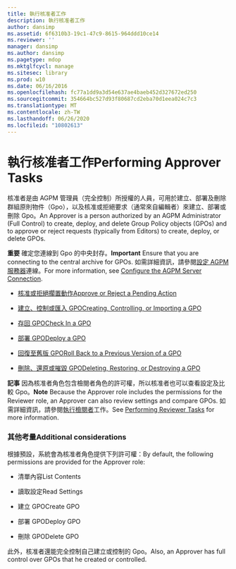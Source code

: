 ```yaml
---
title: 執行核准者工作
description: 執行核准者工作
author: dansimp
ms.assetid: 6f6310b3-19c1-47c9-8615-964ddd10ce14
ms.reviewer: ''
manager: dansimp
ms.author: dansimp
ms.pagetype: mdop
ms.mktglfcycl: manage
ms.sitesec: library
ms.prod: w10
ms.date: 06/16/2016
ms.openlocfilehash: fc77a1dd9a3d54e637ae4baeb452d327672ed250
ms.sourcegitcommit: 354664bc527d93f80687cd2eba70d1eea024c7c3
ms.translationtype: MT
ms.contentlocale: zh-TW
ms.lasthandoff: 06/26/2020
ms.locfileid: "10802613"
---
```

# <span data-ttu-id="f5b06-103">執行核准者工作</span><span class="sxs-lookup"><span data-stu-id="f5b06-103">Performing Approver Tasks</span></span>


<span data-ttu-id="f5b06-104">核准者是由 AGPM 管理員（完全控制）所授權的人員，可用於建立、部署及刪除群組原則物件（Gpo），以及核准或拒絕要求（通常來自編輯者）來建立、部署或刪除 Gpo。</span><span class="sxs-lookup"><span data-stu-id="f5b06-104">An Approver is a person authorized by an AGPM Administrator (Full Control) to create, deploy, and delete Group Policy objects (GPOs) and to approve or reject requests (typically from Editors) to create, deploy, or delete GPOs.</span></span>

<span data-ttu-id="f5b06-105">**重要** 確定您連線到 Gpo 的中央封存。</span><span class="sxs-lookup"><span data-stu-id="f5b06-105">**Important** Ensure that you are connecting to the central archive for GPOs.</span></span> <span data-ttu-id="f5b06-106">如需詳細資訊，請參閱[設定 AGPM 服務器](configure-the-agpm-server-connection-reviewer.md)連線。</span><span class="sxs-lookup"><span data-stu-id="f5b06-106">For more information, see [Configure the AGPM Server Connection](configure-the-agpm-server-connection-reviewer.md).</span></span>

 

-   [<span data-ttu-id="f5b06-107">核准或拒絕擱置動作</span><span class="sxs-lookup"><span data-stu-id="f5b06-107">Approve or Reject a Pending Action</span></span>](approve-or-reject-a-pending-action.md)

-   [<span data-ttu-id="f5b06-108">建立、控制或匯入 GPO</span><span class="sxs-lookup"><span data-stu-id="f5b06-108">Creating, Controlling, or Importing a GPO</span></span>](creating-controlling-or-importing-a-gpo-approver.md)

-   [<span data-ttu-id="f5b06-109">存回 GPO</span><span class="sxs-lookup"><span data-stu-id="f5b06-109">Check In a GPO</span></span>](check-in-a-gpo-approver.md)

-   [<span data-ttu-id="f5b06-110">部署 GPO</span><span class="sxs-lookup"><span data-stu-id="f5b06-110">Deploy a GPO</span></span>](deploy-a-gpo.md)

-   [<span data-ttu-id="f5b06-111">回復至舊版 GPO</span><span class="sxs-lookup"><span data-stu-id="f5b06-111">Roll Back to a Previous Version of a GPO</span></span>](roll-back-to-a-previous-version-of-a-gpo.md)

-   [<span data-ttu-id="f5b06-112">刪除、還原或摧毀 GPO</span><span class="sxs-lookup"><span data-stu-id="f5b06-112">Deleting, Restoring, or Destroying a GPO</span></span>](deleting-restoring-or-destroying-a-gpo.md)

<span data-ttu-id="f5b06-113">**記事** 因為核准者角色包含檢閱者角色的許可權，所以核准者也可以查看設定及比較 Gpo。</span><span class="sxs-lookup"><span data-stu-id="f5b06-113">**Note** Because the Approver role includes the permissions for the Reviewer role, an Approver can also review settings and compare GPOs.</span></span> <span data-ttu-id="f5b06-114">如需詳細資訊，請參閱[執行檢閱者](performing-reviewer-tasks.md)工作。</span><span class="sxs-lookup"><span data-stu-id="f5b06-114">See [Performing Reviewer Tasks](performing-reviewer-tasks.md) for more information.</span></span>

 

### <span data-ttu-id="f5b06-115">其他考量</span><span class="sxs-lookup"><span data-stu-id="f5b06-115">Additional considerations</span></span>

<span data-ttu-id="f5b06-116">根據預設，系統會為核准者角色提供下列許可權：</span><span class="sxs-lookup"><span data-stu-id="f5b06-116">By default, the following permissions are provided for the Approver role:</span></span>

-   <span data-ttu-id="f5b06-117">清單內容</span><span class="sxs-lookup"><span data-stu-id="f5b06-117">List Contents</span></span>

-   <span data-ttu-id="f5b06-118">讀取設定</span><span class="sxs-lookup"><span data-stu-id="f5b06-118">Read Settings</span></span>

-   <span data-ttu-id="f5b06-119">建立 GPO</span><span class="sxs-lookup"><span data-stu-id="f5b06-119">Create GPO</span></span>

-   <span data-ttu-id="f5b06-120">部署 GPO</span><span class="sxs-lookup"><span data-stu-id="f5b06-120">Deploy GPO</span></span>

-   <span data-ttu-id="f5b06-121">刪除 GPO</span><span class="sxs-lookup"><span data-stu-id="f5b06-121">Delete GPO</span></span>

<span data-ttu-id="f5b06-122">此外，核准者還能完全控制自己建立或控制的 Gpo。</span><span class="sxs-lookup"><span data-stu-id="f5b06-122">Also, an Approver has full control over GPOs that he created or controlled.</span></span>

 

 






